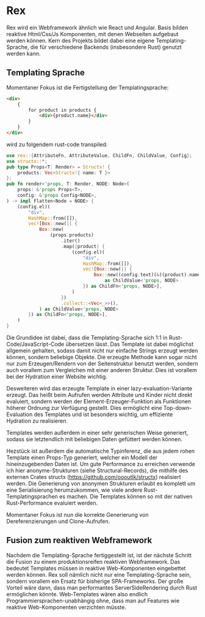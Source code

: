 # Rex

Rex wird ein Webframework ähnlich wie React und Angular. Basis bilden reaktive Html/Css/Js Komponenten, mit denen Webseiten aufgebaut werden können. Kern des Projekts bildet dabei eine eigene Templating-Sprache, die für verschiedene Backends (insbesondere Rust) genutzt werden kann.

## Templating Sprache

Momentaner Fokus ist die Fertigstellung der Templatingsprache:

```html
<div>
    {
        for product in products {
            <div>{product.name}</div>
        }
    }
</div>
```
wird zu folgendem rust-code transpiled:
```rust
use rex::{AttributeFn, AttributeValue, ChildFn, ChildValue, Config};
use structx::*;
pub type Props<T: Render> = Structx! { 
    products: Vec<Structx!{ name: T }> 
};
pub fn render<'props, T: Render, NODE: Node>(
    props: &'props Props<T>,
    config: &'props Config<NODE>,
) -> impl Flatten<Node = NODE> {
    (config.el)(
        "div",
        HashMap::from([]),
        vec![Box::new(|| {
            Box::new(
                (props.products)
                    .iter()
                    .map(|product| {
                        (config.el)(
                            "div",
                            HashMap::from([]),
                            vec![Box::new(|| {
                                Box::new((config.text)(&((product).name).render()))
                                    as ChildValue<'props, NODE>
                            }) as ChildFn<'props, NODE>],
                        )
                    })
                    .collect::<Vec<_>>(),
            ) as ChildValue<'props, NODE>
        }) as ChildFn<'props, NODE>],
    )
}
```
Die Grundidee ist dabei, dass die Templating-Sprache sich 1:1 in Rust-Code/JavaScript-Code übersetzen lässt. Das Template ist dabei möglichst allgemein gehalten, sodass damit nicht nur einfache Strings erzeugt werden können, sondern beliebige Objekte. Die erzeugte Methode kann sogar nicht nur zum Erzeugen/Rendern von der Seitenstruktur benutzt werden, sondern auch vorallem zum Vergleichen mit einer anderen Struktur. Dies ist vorallem bei der Hydration einer Website wichtig. 

Desweiteren wird das erzeugte Template in einer lazy-evaluation-Variante erzeugt. Das heißt beim Aufrufen werden Attribute und Kinder nicht direkt evaluiert, sondern werden der Element-Erzeuger-Funktion als Funktionen höherer Ordnung zur Verfügung gestellt. Dies ermöglicht eine Top-down-Evaluation des Templates und ist besonders wichtig, um effiziente Hydration zu realisieren. 

Templates werden außerdem in einer sehr generischen Weise generiert, sodass sie letztendlich mit beliebigen Daten gefüttert werden können.

Hezstück ist außerdem die automatische Typinferenz, die aus jedem rohen Template einen Props-Typ generiert, welcher ein Modell der hineinzugebenden Daten ist. Um gute Performance zu erreichen verwende ich hier anonyme-Strukturen (siehe Structural-Records), die mithilfe des externen Crates structx (https://github.com/oooutlk/structx) realisiert werden. Die Generierung von anonymen Strukturen erlaubt es komplett um eine Serialisierung herumzukommen, wie viele andere Rust-Templatingsprachen es machen. Die Templates können so mit der nativen Rust-Performance evaluiert werden.

Momentaner Fokus ist nun die korrekte Generierung von Dereferenzierungen und Clone-Aufrufen. 

## Fusion zum reaktiven Webframework

Nachdem die Templating-Sprache fertiggestellt ist, ist der nächste Schritt die Fusion zu einem produktionsreifen reaktiven Webframework. Das bedeutet Templates müssen in reaktive Web-Komponenten eingebettet werden können. Rex soll nämlich nicht nur eine Templating-Sprache sein, sondern vorallem ein Ersatz für bisherige SPA-Frameworks. Der große Vorteil wäre dann, dass man performantes ServerSideRendering durch Rust ermöglichen könnte. Web-Templates wären also endlich Programmiersprachen-unabhängig ohne, dass man auf Features wie reaktive Web-Komponenten verzichten müsste.

